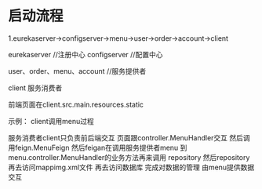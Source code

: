 # 启动流程
1.eurekaserver->configserver->menu->user->order->account->client



eurekaserver //注册中心
configserver //配置中心

user、order、menu、account //服务提供者

client 服务消费者

前端页面在client.src.main.resources.static

示例： client调用menu过程

服务消费者client只负责前后端交互 页面跟controller.MenuHandler交互 然后调用feign.MenuFeign 然后feigan在调用服务提供者menu 到menu.controller.MenuHandler的业务方法再来调用
repository 然后repository再去访问mappimg.xml文件 再去访问数据库 完成对数据的管理
由menu提供数据交互